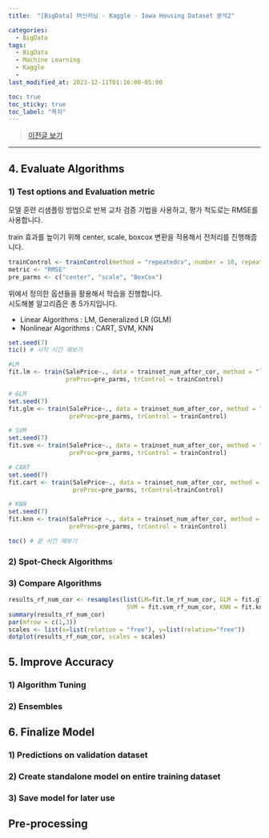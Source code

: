 ```yaml
---
title:  "[BigData] 머신러닝 - Kaggle - Iowa Housing Dataset 분석2"

categories:
  - BigData
tags:
  - BigData
  - Machine Learning
  - Kaggle
  - 
last_modified_at: 2023-12-11T01:16:00-05:00

toc: true
toc_sticky: true
toc_label: "목차"
---
```


> [이전글 보기](https://jun971006.github.io/bigdata/Machine-Learning-Final-Exam1)

<hr>


## 4. Evaluate Algorithms 

### 1) Test options and Evaluation metric

모델 훈련 리샘플링 방법으로 반복 교차 검증 기법을 사용하고,
평가 척도로는 RMSE를 사용합니다.

train 효과를 높이기 위해 center, scale, boxcox 변환을 적용해서 전처리를 진행해줍니다.

```r
trainControl <- trainControl(method = "repeatedcv", number = 10, repeats =3)
metric <- "RMSE"
pre_parms <- c("center", "scale", "BoxCox")
```

위에서 정의한 옵션들을 활용해서 학습을 진행합니다.<br/>
시도해볼 알고리즘은 총 5가지입니다.
- Linear Algorithms : LM, Generalized LR (GLM)
- Nonlinear Algorithms : CART, SVM, KNN

```r
set.seed(7)
tic() # 시작 시간 재보기

#LM
fit.lm <- train(SalePrice~., data = trainset_num_after_cor, method = "lm", metric = metric,
                preProc=pre_parms, trControl = trainControl) 

# GLM
set.seed(7)
fit.glm <- train(SalePrice~., data = trainset_num_after_cor, method = "glm", metric = metric,
                 preProc=pre_parms, trControl = trainControl) 

# SVM
set.seed(7)
fit.svm <- train(SalePrice~., data = trainset_num_after_cor, method = "svmRadial", metric = metric,
                 preProc=pre_parms, trControl = trainControl) 

# CART 
set.seed(7)
fit.cart <- train(SalePrice~., data = trainset_num_after_cor, method = "rpart", metric = metric,
                  preProc=pre_parms, trControl=trainControl)

# KNN
set.seed(7)
fit.knn <- train(SalePrice ~., data = trainset_num_after_cor, method = "knn", metric = metric,
                 preProc=pre_parms, trControl = trainControl)

toc() # 끝 시간 재보기
```



### 2) Spot-Check Algorithms

### 3) Compare Algorithms

```r
results_rf_num_cor <- resamples(list(LM=fit.lm_rf_num_cor, GLM = fit.glm_rf_num_cor,
                                 SVM = fit.svm_rf_num_cor, KNN = fit.knn_rf_num_cor))
summary(results_rf_num_cor)
par(mfrow = c(1,3))
scales <- list(x=list(relation = "free"), y=list(relation="free"))
dotplot(results_rf_num_cor, scales = scales)
```

## 5. Improve Accuracy
### 1) Algorithm Tuning

### 2) Ensembles


## 6. Finalize Model

### 1) Predictions on validation dataset

### 2) Create standalone model on entire training dataset

### 3) Save model for later use

## Pre-processing

